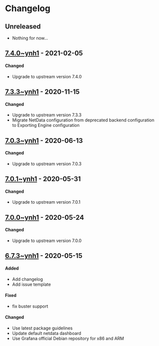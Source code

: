 Changelog
=========

## Unreleased
- Nothing for now...

## [7.4.0~ynh1](https://github.com/YunoHost-Apps/grafana_ynh/pull/23) - 2021-02-05

#### Changed
* Upgrade to upstream version 7.4.0

## [7.3.3~ynh1](https://github.com/YunoHost-Apps/grafana_ynh/pull/22) - 2020-11-15

#### Changed
* Upgrade to upstream version 7.3.3
* Migrate NetData configuration from deprecated backend configuration to Exporting Engine configuration

## [7.0.3~ynh1](https://github.com/YunoHost-Apps/grafana_ynh/pull/21) - 2020-06-13

#### Changed
* Upgrade to upstream version 7.0.3

## [7.0.1~ynh1](https://github.com/YunoHost-Apps/grafana_ynh/pull/21) - 2020-05-31

#### Changed
* Upgrade to upstream version 7.0.1

## [7.0.0~ynh1](https://github.com/YunoHost-Apps/grafana_ynh/pull/21) - 2020-05-24

#### Changed
* Upgrade to upstream version 7.0.0

## [6.7.3~ynh1](https://github.com/YunoHost-Apps/grafana_ynh/pull/21) - 2020-05-15

#### Added
* Add changelog
* Add issue template

#### Fixed
* fix buster support

#### Changed
* Use latest package guidelines
* Update default netdata dashboard
* Use Grafana official Debian repository for x86 and ARM